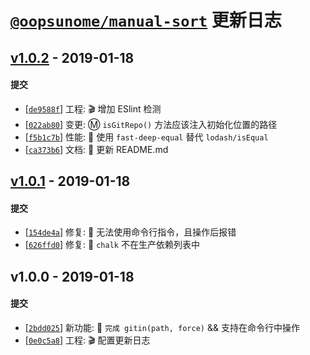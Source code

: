 # [`@oopsunome/manual-sort`](https://github.com/iTonyYo/manual-sort) 更新日志

## [v1.0.2](https://github.com/iTonyYo/gitin/compare/v1.0.1...v1.0.2) - 2019-01-18

#### 提交

- [[`de9588f`](https://github.com/iTonyYo/gitin/commit/de9588fd073767751add6e3b237bab5668b20d2f)] 工程: :clapper: 增加 ESlint 检测
- [[`022ab80`](https://github.com/iTonyYo/gitin/commit/022ab800146784fff11d5f5f8e29e353a304fbd1)] 变更: :m: `isGitRepo()` 方法应该注入初始化位置的路径
- [[`f5b1c7b`](https://github.com/iTonyYo/gitin/commit/f5b1c7b8f06bc5ead7d48d671675aa34976b677d)] 性能: :racehorse: 使用 `fast-deep-equal` 替代 `lodash/isEqual`
- [[`ca373b6`](https://github.com/iTonyYo/gitin/commit/ca373b6da78cf6d73da7c04546040002557f7a02)] 文档: :memo: 更新 README.md
## [v1.0.1](https://github.com/iTonyYo/gitin/compare/v1.0.0...v1.0.1) - 2019-01-18

#### 提交

- [[`154de4a`](https://github.com/iTonyYo/gitin/commit/154de4a71d5d0baf137e66a607255684e67dcaad)] 修复: :bug: 无法使用命令行指令，且操作后报错
- [[`626ffd0`](https://github.com/iTonyYo/gitin/commit/626ffd0fdf2243e13cd7eb8430e9664054640ea4)] 修复: :bug: `chalk` 不在生产依赖列表中
## v1.0.0 - 2019-01-18

#### 提交

- [[`2bdd025`](https://github.com/iTonyYo/gitin/commit/2bdd025bef175b044fff05d4c4852c8f49c42852)] 新功能: :tada: `完成 gitin(path, force)` && 支持在命令行中操作
- [[`0e0c5a8`](https://github.com/iTonyYo/gitin/commit/0e0c5a85a25c1826dd909a31c7348a6bebb10f06)] 工程: :clapper: 配置更新日志
